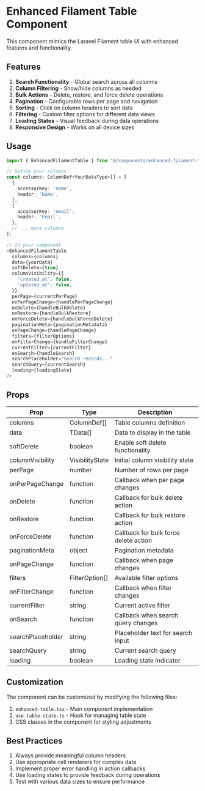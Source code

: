 # Enhanced Filament Table Component

This component mimics the Laravel Filament table UI with enhanced features and functionality.

## Features

1. **Search Functionality** - Global search across all columns
2. **Column Filtering** - Show/hide columns as needed
3. **Bulk Actions** - Delete, restore, and force delete operations
4. **Pagination** - Configurable rows per page and navigation
5. **Sorting** - Click on column headers to sort data
6. **Filtering** - Custom filter options for different data views
7. **Loading States** - Visual feedback during data operations
8. **Responsive Design** - Works on all device sizes

## Usage

```typescript
import { EnhancedFilamentTable } from '@/components/enhanced-filament-table';

// Define your columns
const columns: ColumnDef<YourDataType>[] = [
  {
    accessorKey: 'name',
    header: 'Name',
  },
  {
    accessorKey: 'email',
    header: 'Email',
  },
  // ... more columns
];

// In your component
<EnhancedFilamentTable 
  columns={columns} 
  data={yourData} 
  softDelete={true}
  columnVisibility={{
    'created_at': false,
    'updated_at': false,
  }}
  perPage={currentPerPage}
  onPerPageChange={handlePerPageChange}
  onDelete={handleBulkDelete}
  onRestore={handleBulkRestore}
  onForceDelete={handleBulkForceDelete}
  paginationMeta={paginationMetadata}
  onPageChange={handlePageChange}
  filters={filterOptions}
  onFilterChange={handleFilterChange}
  currentFilter={currentFilter}
  onSearch={handleSearch}
  searchPlaceholder="Search records..."
  searchQuery={currentSearch}
  loading={loadingState}
/>
```

## Props

| Prop | Type | Description |
|------|------|-------------|
| columns | ColumnDef[] | Table columns definition |
| data | TData[] | Data to display in the table |
| softDelete | boolean | Enable soft delete functionality |
| columnVisibility | VisibilityState | Initial column visibility state |
| perPage | number | Number of rows per page |
| onPerPageChange | function | Callback when per page changes |
| onDelete | function | Callback for bulk delete action |
| onRestore | function | Callback for bulk restore action |
| onForceDelete | function | Callback for bulk force delete action |
| paginationMeta | object | Pagination metadata |
| onPageChange | function | Callback when page changes |
| filters | FilterOption[] | Available filter options |
| onFilterChange | function | Callback when filter changes |
| currentFilter | string | Current active filter |
| onSearch | function | Callback when search query changes |
| searchPlaceholder | string | Placeholder text for search input |
| searchQuery | string | Current search query |
| loading | boolean | Loading state indicator |

## Customization

The component can be customized by modifying the following files:

1. `enhanced-table.tsx` - Main component implementation
2. `use-table-state.ts` - Hook for managing table state
3. CSS classes in the component for styling adjustments

## Best Practices

1. Always provide meaningful column headers
2. Use appropriate cell renderers for complex data
3. Implement proper error handling in action callbacks
4. Use loading states to provide feedback during operations
5. Test with various data sizes to ensure performance
